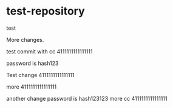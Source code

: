 # test-repository
test

More changes.

test commit with cc 4111111111111111

password is hash123

Test change 4111111111111111


more 4111111111111111


another change password is hash123123
more cc 4111111111111111